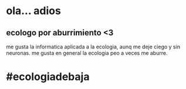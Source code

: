 # ola... adios
## ecologo por aburrimiento <3
me gusta la informatica aplicada a la ecologia, aunq me deje ciego y sin neuronas.
me gusta en general la ecologia peo a veces me aburre.

# #ecologiadebaja



